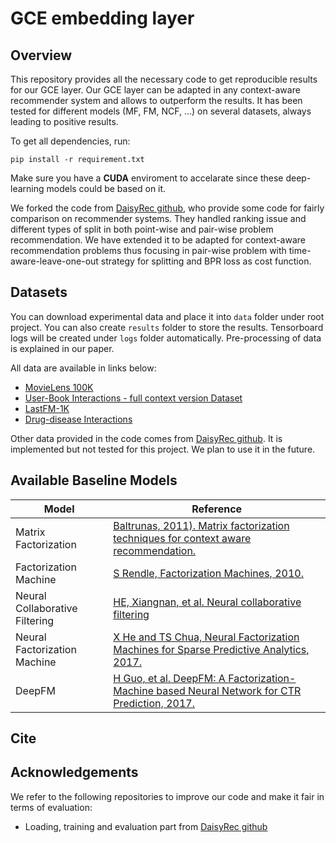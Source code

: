 # GCE embedding layer

## Overview

This repository provides all the necessary code to get reproducible results for our GCE layer. Our GCE layer can be adapted in any context-aware recommender system and allows to outperform the results. It has been tested for different models (MF, FM, NCF, ...) on several datasets, always leading to positive results.

To get all dependencies, run:

    pip install -r requirement.txt

Make sure you have a **CUDA** enviroment to accelarate since these deep-learning models could be based on it. 

We forked the code from [DaisyRec github](https://github.com/AmazingDD/daisyRec), who provide some code for fairly comparison on recommender systems. They handled ranking issue and different types of split in both point-wise and pair-wise problem recommendation. We have extended it to be adapted for context-aware recommendation problems thus focusing in pair-wise problem with time-aware-leave-one-out strategy for splitting and BPR loss as cost function.


## Datasets

You can download experimental data and place it into `data` folder under root project. You can also create `results` folder to store the results. Tensorboard logs will be created under `logs` folder automatically. Pre-processing of data is explained in our paper.

All data are available in links below: 

  - [MovieLens 100K](https://grouplens.org/datasets/movielens/100k/)
  - [User-Book Interactions - full context version Dataset](https://sites.google.com/eng.ucsd.edu/ucsdbookgraph/shelves)
  - [LastFM-1K](http://ocelma.net/MusicRecommendationDataset/lastfm-1K.html)
  - [Drug-disease Interactions](https://github.com/luoyunan/DTINet/tree/master/data)
  
  
Other data provided in the code comes from [DaisyRec github](https://github.com/AmazingDD/daisyRec). It is implemented but not tested for this project. We plan to use it in the future.

## Available Baseline Models

| Model | Reference |
|-------|-----------|
| Matrix Factorization | [Baltrunas, 2011). Matrix factorization techniques for context aware recommendation.](https://www.researchgate.net/profile/Bernd-Ludwig/publication/221140971_Matrix_factorization_techniques_for_context_aware_recommendation/links/0deec52b992aa0ec52000000/Matrix-factorization-techniques-for-context-aware-recommendation.pdf) |
| Factorization Machine | [S Rendle, Factorization Machines, 2010.](https://www.csie.ntu.edu.tw/~b97053/paper/Rendle2010FM.pdf) |
| Neural Collaborative Filtering | [HE, Xiangnan, et al. Neural collaborative filtering](https://arxiv.org/abs/1905.08108)
| Neural Factorization Machine | [X He and TS Chua, Neural Factorization Machines for Sparse Predictive Analytics, 2017.](https://arxiv.org/abs/1708.05027) |
| DeepFM | [H Guo, et al. DeepFM: A Factorization-Machine based Neural Network for CTR Prediction, 2017.](https://arxiv.org/abs/1703.04247) |


## Cite

## Acknowledgements

We refer to the following repositories to improve our code and make it fair in terms of evaluation:

 - Loading, training and evaluation part from [DaisyRec github](https://github.com/AmazingDD/daisyRec)
